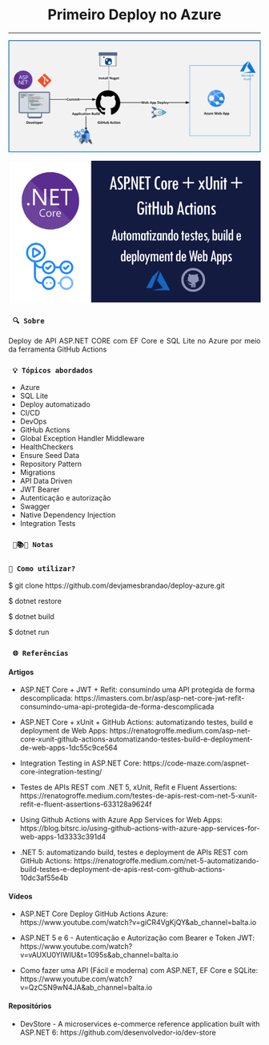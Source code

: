 <h1 align="center"><strong>Primeiro Deploy no Azure</strong></h1>

<hr/>

<p align="center">
    <a href="https://blog.bitsrc.io/using-github-actions-with-azure-app-services-for-web-apps-1d3333c391d4"><img src="/src/img/fluxo.png" alt="Fluxo de desenvolvimento e de deploy" title="Fluxo de desenvolvimento e de deploy"></a>
</p> 

<p align="center">
    <a href="https://renatogroffe.medium.com/asp-net-core-xunit-github-actions-automatizando-testes-build-e-deployment-de-web-apps-1dc55c9ce564"><img src="/src/img/capa.png" alt="Descrição do Deploy" title="Descrição do Deploy"></a>
</p> 


### ` 🔍 Sobre`

<p align="justify">Deploy de API ASP.NET CORE com EF Core e SQL Lite no Azure por meio da ferramenta GitHub Actions</p>

### ` 💡 Tópicos abordados`
* Azure
* SQL Lite
* Deploy automatizado
* CI/CD
* DevOps
* GitHub Actions
* Global Exception Handler Middleware
* HealthCheckers
* Ensure Seed Data
* Repository Pattern
* Migrations
* API Data Driven
* JWT Bearer
* Autenticação e autorização
* Swagger
* Native Dependency Injection
* Integration Tests

### ` 📖📚📜 Notas`

### `🔎 Como utilizar?`

<p>$ git clone https://github.com/devjamesbrandao/deploy-azure.git</p>

<p>$ dotnet restore</p>

<p>$ dotnet build</p>

<p>$ dotnet run</p>

### ` 🌐 Referências`

#### Artigos
- <p> ASP.NET Core + JWT + Refit: consumindo uma API protegida de forma descomplicada: https://imasters.com.br/asp/asp-net-core-jwt-refit-consumindo-uma-api-protegida-de-forma-descomplicada</p>

- <p> ASP.NET Core + xUnit + GitHub Actions: automatizando testes, build e deployment de Web Apps: https://renatogroffe.medium.com/asp-net-core-xunit-github-actions-automatizando-testes-build-e-deployment-de-web-apps-1dc55c9ce564</p>

- <p> Integration Testing in ASP.NET Core: https://code-maze.com/aspnet-core-integration-testing/</p>

- <p> Testes de APIs REST com .NET 5, xUnit, Refit e Fluent Assertions: https://renatogroffe.medium.com/testes-de-apis-rest-com-net-5-xunit-refit-e-fluent-assertions-633128a9624f</p>

- <p> Using Github Actions with Azure App Services for Web Apps: https://blog.bitsrc.io/using-github-actions-with-azure-app-services-for-web-apps-1d3333c391d4</p>

- <p> .NET 5: automatizando build, testes e deployment de APIs REST com GitHub Actions: https://renatogroffe.medium.com/net-5-automatizando-build-testes-e-deployment-de-apis-rest-com-github-actions-10dc3af55e4b</p>

#### Vídeos
- <p> ASP.NET Core Deploy GitHub Actions Azure: https://www.youtube.com/watch?v=giCR4VgKjQY&ab_channel=balta.io</p>

- <p> ASP.NET 5 e 6 - Autenticação e Autorização com Bearer e Token JWT: https://www.youtube.com/watch?v=vAUXU0YIWlU&t=1095s&ab_channel=balta.io</p>

- <p> Como fazer uma API (Fácil e moderna) com ASP.NET, EF Core e SQLite: https://www.youtube.com/watch?v=QzCSN9wN4JA&ab_channel=balta.io</p>

#### Repositórios
- <p> DevStore - A microservices e-commerce reference application built with ASP.NET 6: https://github.com/desenvolvedor-io/dev-store</p>
